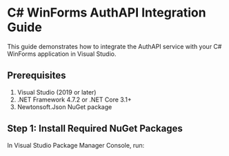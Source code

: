 # C# WinForms AuthAPI Integration Guide

This guide demonstrates how to integrate the AuthAPI service with your C# WinForms application in Visual Studio.

## Prerequisites

1. Visual Studio (2019 or later)
2. .NET Framework 4.7.2 or .NET Core 3.1+
3. Newtonsoft.Json NuGet package

## Step 1: Install Required NuGet Packages

In Visual Studio Package Manager Console, run:

